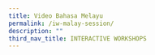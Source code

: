 ```yaml
---
title: Video Bahasa Melayu
permalink: /iw-malay-session/
description: ""
third_nav_title: INTERACTIVE WORKSHOPS
---
```

